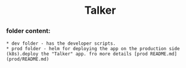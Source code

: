 # <p align="center">**Talker**</p>

### folder content:
    
    * dev folder - has the developer scripts.
    * prod folder - helm for deploying the app on the production side (k8s).deploy the "Talker" app. fro more details [prod README.md](prod/README.md)
